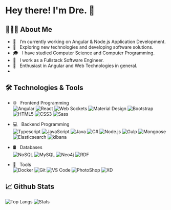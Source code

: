 # Hey there! I'm Dre. 👋

## 👨🏻‍💻 About Me

- 🔭 &nbsp; I’m currently working on Angular & Node.js Application Development.
- 🤔 &nbsp; Exploring new technologies and developing software solutions.
- 🎓 &nbsp; I have studied Computer Science and Computer Programming.
- 💼 &nbsp; I work as a Fullstack Software Engineer.
- 🌱 &nbsp; Enthusiast in Angular and Web Technologies in general.
-

## 🛠 Technologies & Tools

- 🌐 &nbsp; Frontend Programming <br />
  ![Angular](https://img.shields.io/badge/-Angular-grey?style=for-the-badge&logo=angular&logoColor=white&labelColor=8E2DE2)
  ![React](https://img.shields.io/badge/-React-grey?style=for-the-badge&logo=react&logoColor=white&labelColor=8E2DE2)
  ![Web Sockets](https://img.shields.io/badge/-Web%20Sockets-grey?style=for-the-badge&logo=socket.io&logoColor=white&labelColor=8E2DE2)
  ![Material Design](https://img.shields.io/badge/-Material%20Design-grey?style=for-the-badge&logo=material-design&logoColor=white&labelColor=8E2DE2)
  ![Bootstrap](https://img.shields.io/badge/-Bootstrap-grey?style=for-the-badge&logo=Bootstrap&logoColor=white&labelColor=8E2DE2)
  ![HTML5](https://img.shields.io/badge/html%205-grey?style=for-the-badge&logo=html5&logoColor=white&labelColor=8E2DE2)
  ![CSS3](https://img.shields.io/badge/css%203-grey?style=for-the-badge&logo=css3&logoColor=white&labelColor=8E2DE2)
  ![Sass](https://img.shields.io/badge/sass-grey?style=for-the-badge&logo=sass&logoColor=white&labelColor=8E2DE2)

- 💻 &nbsp; Backend Programming <br />
  ![Typescript](https://img.shields.io/badge/-Typescript-grey?style=for-the-badge&logo=typescript&logoColor=white&labelColor=8E2DE2)
  ![JavaScript](https://img.shields.io/badge/-JavaScript-grey?style=for-the-badge&logo=javascript&logoColor=white&labelColor=8E2DE2)
  ![Java](https://img.shields.io/badge/-Java-grey?style=for-the-badge&logo=java&logoColor=white&labelColor=8E2DE2)
  ![C#](https://img.shields.io/badge/-C%23-grey?style=for-the-badge&logo=c-sharp&logoColor=white&labelColor=8E2DE2)
  ![Node.js](https://img.shields.io/badge/-Node.js-grey?style=for-the-badge&logo=node.js&logoColor=white&labelColor=8E2DE2)
  ![Gulp](https://img.shields.io/badge/-Gulp-grey?style=for-the-badge&logo=gulp&logoColor=white&labelColor=8E2DE2)
  ![Mongoose](https://img.shields.io/badge/-Mongoose-grey?style=for-the-badge&logo=mongodb&logoColor=white&labelColor=8E2DE2)
  ![Elasticsearch](https://img.shields.io/badge/-Elasticsearch-grey?style=for-the-badge&logo=elasticsearch&logoColor=white&labelColor=8E2DE2)
  ![kibana](https://img.shields.io/badge/-Kibana-grey?style=for-the-badge&logo=kibana&logoColor=white&labelColor=8E2DE2)

- 🛢 &nbsp; Databases <br />
  ![NoSQL](https://img.shields.io/badge/-NoSQL-grey?style=for-the-badge&logo=mongodb&logoColor=white&labelColor=8E2DE2)
  ![MySQL](https://img.shields.io/badge/-MySQL-grey?style=for-the-badge&logo=mysql&logoColor=white&labelColor=8E2DE2)
  ![Neo4j](https://img.shields.io/badge/-Neo4j-grey?style=for-the-badge&logo=neo4j&logoColor=white&labelColor=8E2DE2)
  ![RDF](https://img.shields.io/badge/-RDF/S-grey?style=for-the-badge&logo=semantic-web&logoColor=white&labelColor=8E2DE2)

- 🔧 &nbsp; Tools <br />
  ![Docker](https://img.shields.io/badge/-Docker-grey?style=for-the-badge&logo=docker&logoColor=white&labelColor=8E2DE2)
  ![Git](https://img.shields.io/badge/-Git-grey?style=for-the-badge&logo=git&logoColor=white&labelColor=8E2DE2)
  ![VS Code](https://img.shields.io/badge/-VS%20Code-grey?style=for-the-badge&logo=visual-studio-code&logoColor=white&labelColor=8E2DE2)
  ![PhotoShop](https://img.shields.io/badge/-Photoshop-grey?style=for-the-badge&logo=adobe&logoColor=white&labelColor=8E2DE2)
  ![XD](https://img.shields.io/badge/-Adobe%20XD-grey?style=for-the-badge&logo=adobe&logoColor=white&labelColor=8E2DE2)

## 📈 Github Stats

![Top Langs](https://github-readme-stats.vercel.app/api/top-langs/?username=nikosanif&layout=compact&text_color=daf7dc&bg_color=151515)
![Stats](https://github-readme-stats.vercel.app/api?username=nikosanif&include_all_commits=true&count_private=true&show_icons=true&line_height=20&text_color=daf7dc&bg_color=151515)
